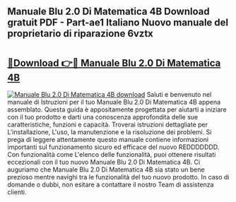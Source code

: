 ## Manuale Blu 2.0 Di Matematica 4B Download gratuit PDF - Part-ae1 Italiano Nuovo manuale del proprietario di riparazione 6vztx

# <h2><a href="http://dfcea3w.blite.top/?on=Manuale+Blu+2.0+Di+Matematica+4B">🔗Download 👉🔴 Manuale Blu 2.0 Di Matematica 4B</a></h2>

[![Manuale Blu 2.0 Di Matematica 4B download](https://i.imgur.com/lujVjoI.png)](http://dfcea3w.blite.top/?on=Manuale+Blu+2.0+Di+Matematica+4B)
Saluti e benvenuto nel manuale di Istruzioni per il tuo Manuale Blu 2.0 Di Matematica 4B appena assemblato. Questa guida è appositamente progettata per aiutarti a iniziare con il tuo prodotto e darti una conoscenza approfondita delle sue caratteristiche, funzioni e capacità. Troverai istruzioni dettagliate per L'installazione, L'uso, la manutenzione e la risoluzione dei problemi. Si prega di leggere attentamente questo manuale contiene informazioni importanti sul funzionamento sicuro ed efficace del nuovo REDDDDDDD. Con funzionalità come L'elenco delle funzionalità, puoi ottenere risultati eccezionali con il tuo nuovo Manuale Blu 2.0 Di Matematica 4B. Ci auguriamo che Manuale Blu 2.0 Di Matematica 4B sia stato un bene prezioso mentre navighi tra le funzionalità del tuo nuovo prodotto. In caso di domande o dubbi, non esitare a contattare il nostro Team di assistenza clienti.
